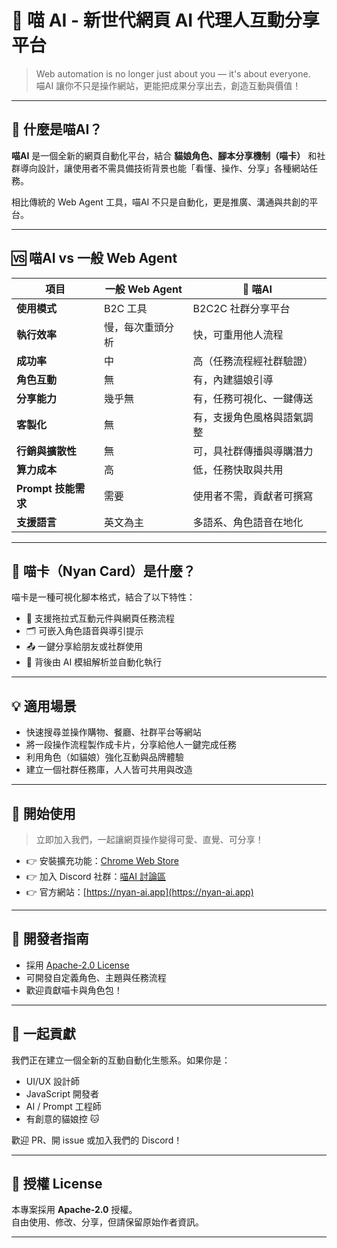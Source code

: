 # 🐾 喵 AI - 新世代網頁 AI 代理人互動分享平台

> Web automation is no longer just about you — it's about everyone.  
> 喵AI 讓你不只是操作網站，更能把成果分享出去，創造互動與價值！

---

## 🌟 什麼是喵AI？

**喵AI** 是一個全新的網頁自動化平台，結合 **貓娘角色、腳本分享機制（喵卡）** 和社群導向設計，讓使用者不需具備技術背景也能「看懂、操作、分享」各種網站任務。

相比傳統的 Web Agent 工具，喵AI 不只是自動化，更是推廣、溝通與共創的平台。

---

## 🆚 喵AI vs 一般 Web Agent

| 項目               | 一般 Web Agent           | 🐾 喵AI                             |
|--------------------|---------------------------|-------------------------------------|
| **使用模式**       | B2C 工具                  | B2C2C 社群分享平台                 |
| **執行效率**       | 慢，每次重頭分析           | 快，可重用他人流程                 |
| **成功率**         | 中                         | 高（任務流程經社群驗證）           |
| **角色互動**       | 無                         | 有，內建貓娘引導                   |
| **分享能力**       | 幾乎無                     | 有，任務可視化、一鍵傳送           |
| **客製化**         | 無                         | 有，支援角色風格與語氣調整         |
| **行銷與擴散性**   | 無                         | 可，具社群傳播與導購潛力           |
| **算力成本**       | 高                         | 低，任務快取與共用                 |
| **Prompt 技能需求** | 需要                      | 使用者不需，貢獻者可撰寫           |
| **支援語言**       | 英文為主                   | 多語系、角色語音在地化             |

---

## 🎴 喵卡（Nyan Card）是什麼？

喵卡是一種可視化腳本格式，結合了以下特性：

- 🧩 支援拖拉式互動元件與網頁任務流程  
- 🗂 可嵌入角色語音與導引提示  
- 📤 一鍵分享給朋友或社群使用  
- 🧠 背後由 AI 模組解析並自動化執行  

---

## 💡 適用場景

- 快速搜尋並操作購物、餐廳、社群平台等網站  
- 將一段操作流程製作成卡片，分享給他人一鍵完成任務  
- 利用角色（如貓娘）強化互動與品牌體驗  
- 建立一個社群任務庫，人人皆可共用與改造  

---

## 🚀 開始使用

> 立即加入我們，一起讓網頁操作變得可愛、直覺、可分享！

- 👉 安裝擴充功能：[Chrome Web Store](https://chrome.google.com/webstore/nyan-ai)  
- 👉 加入 Discord 社群：[喵AI 討論區](https://discord.gg/nyan-ai)  
- 👉 官方網站：[https://nyan-ai.app](https://nyan-ai.app)  

---

## 🐾 開發者指南

- 採用 [Apache-2.0 License](./LICENSE)  
- 可開發自定義角色、主題與任務流程  
- 歡迎貢獻喵卡與角色包！  

---

## 🙌 一起貢獻

我們正在建立一個全新的互動自動化生態系。如果你是：

- UI/UX 設計師  
- JavaScript 開發者  
- AI / Prompt 工程師  
- 有創意的貓娘控 🐱  

歡迎 PR、開 issue 或加入我們的 Discord！

---

## 📜 授權 License

本專案採用 **Apache-2.0** 授權。  
自由使用、修改、分享，但請保留原始作者資訊。

---
